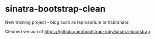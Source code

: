sinatra-bootstrap-clean
=======================

New training project - blog such as leprosorium or habrahabr.

Cleaned version of https://github.com/bootstrap-ruby/sinatra-bootstrap
